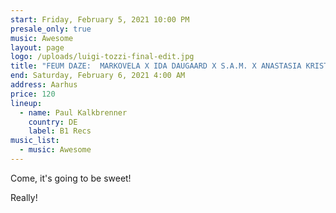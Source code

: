 ```yaml
---
start: Friday, February 5, 2021 10:00 PM
presale_only: true
music: Awesome
layout: page
logo: /uploads/luigi-tozzi-final-edit.jpg
title: "FEUM DAZE:  MARKOVELA X IDA DAUGAARD X S.A.M. X ANASTASIA KRISTENSEN"
end: Saturday, February 6, 2021 4:00 AM
address: Aarhus
price: 120
lineup:
  - name: Paul Kalkbrenner
    country: DE
    label: B1 Recs
music_list:
  - music: Awesome
---
```


Come, it's going to be sweet!

Really!
